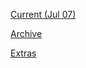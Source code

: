 [Current (Jul 07)](https://r3dbabyvamp.github.io/Paula-s-Website/Sanrio)

[Archive](https://r3dbabyvamp.github.io/Paula-s-Website/YRS/index)

[Extras](https://r3dbabyvamp.github.io/Paula-s-Website/Extras/index)
